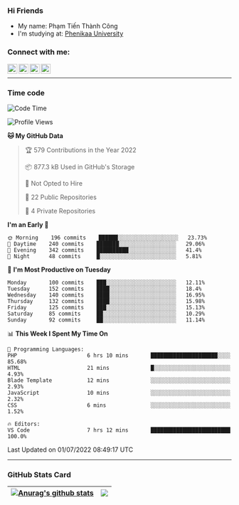 ### Hi Friends

- My name: Phạm Tiến Thành Công
- I'm studying at: [Phenikaa University]


### Connect with me:
[<img align="left" alt="PhamTienThanhCong | Facebook" width="22px" src="https://upload.wikimedia.org/wikipedia/commons/thumb/1/16/Facebook-icon-1.png/640px-Facebook-icon-1.png" />][facebook]
[<img align="left" alt="PhamTienThanhCong | Zalo" width="22px" src="https://www.anphatpc.com.vn/template/anphat_2020v2/images/icon-zalo.jpg" />][zalo]
[<img align="left" alt="PhamTienThanhCong | LinkedIn" width="22px" src="https://cdn3.iconfinder.com/data/icons/inficons/512/linkedin.png" />][linkedin]
[<img align="left" alt="PhamTienThanhCong | tiktok" width="22px" src="https://cdn.worldvectorlogo.com/logos/tiktok-logo.svg" />][tiktok]

<br />

---

### Time code

<!--START_SECTION:waka-->
![Code Time](http://img.shields.io/badge/Code%20Time-455%20hrs-blue)

![Profile Views](http://img.shields.io/badge/Profile%20Views-38-blue)

**🐱 My GitHub Data** 

> 🏆 579 Contributions in the Year 2022
 > 
> 📦 877.3 kB Used in GitHub's Storage 
 > 
> 🚫 Not Opted to Hire
 > 
> 📜 22 Public Repositories 
 > 
> 🔑 4 Private Repositories  
 > 
**I'm an Early 🐤** 

```text
🌞 Morning    196 commits    ██████░░░░░░░░░░░░░░░░░░░   23.73% 
🌆 Daytime    240 commits    ███████░░░░░░░░░░░░░░░░░░   29.06% 
🌃 Evening    342 commits    ██████████░░░░░░░░░░░░░░░   41.4% 
🌙 Night      48 commits     █░░░░░░░░░░░░░░░░░░░░░░░░   5.81%

```
📅 **I'm Most Productive on Tuesday** 

```text
Monday       100 commits    ███░░░░░░░░░░░░░░░░░░░░░░   12.11% 
Tuesday      152 commits    ████░░░░░░░░░░░░░░░░░░░░░   18.4% 
Wednesday    140 commits    ████░░░░░░░░░░░░░░░░░░░░░   16.95% 
Thursday     132 commits    ████░░░░░░░░░░░░░░░░░░░░░   15.98% 
Friday       125 commits    ███░░░░░░░░░░░░░░░░░░░░░░   15.13% 
Saturday     85 commits     ██░░░░░░░░░░░░░░░░░░░░░░░   10.29% 
Sunday       92 commits     ██░░░░░░░░░░░░░░░░░░░░░░░   11.14%

```


📊 **This Week I Spent My Time On** 

```text
💬 Programming Languages: 
PHP                      6 hrs 10 mins       █████████████████████░░░░   85.68% 
HTML                     21 mins             █░░░░░░░░░░░░░░░░░░░░░░░░   4.93% 
Blade Template           12 mins             ░░░░░░░░░░░░░░░░░░░░░░░░░   2.93% 
JavaScript               10 mins             ░░░░░░░░░░░░░░░░░░░░░░░░░   2.32% 
CSS                      6 mins              ░░░░░░░░░░░░░░░░░░░░░░░░░   1.52%

🔥 Editors: 
VS Code                  7 hrs 12 mins       █████████████████████████   100.0%

```


 Last Updated on 01/07/2022 08:49:17 UTC
<!--END_SECTION:waka-->

---

### GitHub Stats Card

| <a href="https://github.com/phamtienthanhcong"><img align="center" src="https://github-readme-stats.vercel.app/api?username=PhamTienThanhCong&show_icons=true&include_all_commits=true&theme=buefy&hide_border=true&theme=ocean_dark" alt="Anurag's github stats" /></a> | <a href="https://github.com/phamtienthanhcong"><img align="center" src="https://github-readme-stats.vercel.app/api/top-langs/?username=PhamTienThanhCong&layout=compact&theme=buefy&hide_border=true&theme=ocean_dark" /></a> |
| ------------- | ------------- |

[Phenikaa University]: https://phenikaa-uni.edu.vn/vi
[facebook]: https://www.facebook.com/phamtienthanhcong
[linkedin]: https://linkedin.com/in/phamtienthanhcong
[zalo]: https://zalo.me/0396396332
[tiktok]: https://www.tiktok.com/@phamtienthanhcong
[web]: https://github.com/PhamTienThanhCong/web_dev
[min project]: https://github.com/PhamTienThanhCong/Project-Of-Web
[c and cpp]: https://github.com/PhamTienThanhCong/Code_C_and_Cpro
[python]: https://github.com/PhamTienThanhCong/Python_beginer

